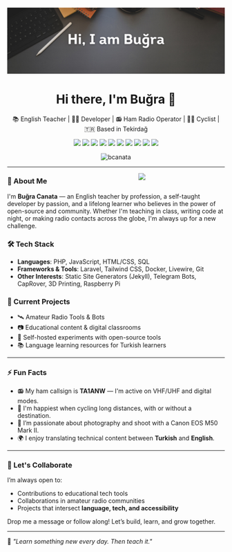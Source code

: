 ![Header image](https://github.com/bcanata/bcanata/blob/main/header.png)

<h1 align="center">Hi there, I'm Buğra 👋</h1>

<p align="center">📚 English Teacher | 👨‍💻 Developer | 📻 Ham Radio Operator | 🚴‍♂️ Cyclist | 🇹🇷 Based in Tekirdağ</p>

<p align="center">
  <a href="https://bugracanata.com.tr/"><img src="https://img.shields.io/badge/-bugracanata.com.tr-e34f26?style=flat-square&logo=html5&logoColor=white"></a>
  <a href="https://twitter.com/bugrateacher"><img src="https://img.shields.io/badge/-@bugrateacher-1DA1F2?style=flat-square&logo=twitter&logoColor=white"></a>
  <a href="https://t.me/bug_ra"><img src="https://img.shields.io/badge/-@bug_ra-2CA5E0?style=flat-square&logo=telegram&logoColor=white"></a>
  <a href="https://www.instagram.com/bugracanata/"><img src="https://img.shields.io/badge/-bugracanata-e4405f?style=flat-square&logo=instagram&logoColor=white"></a>
  <a href="https://facebook.com/canata"><img src="https://img.shields.io/badge/-canata-1877F2?style=flat-square&logo=facebook&logoColor=white"></a>
  <a href="https://www.linkedin.com/in/canata/"><img src="https://img.shields.io/badge/-canata-0A66C2?style=flat-square&logo=linkedin&logoColor=white"></a>
  <a href="https://medium.com/@bugracanata"><img src="https://img.shields.io/badge/-@bugracanata-12100E?style=flat-square&logo=medium&logoColor=white"></a>
  <a href="https://notlar.im"><img src="https://img.shields.io/badge/-notlar.im-738A94?style=flat-square&logo=ghost&logoColor=white"></a>
  <a href="https://www.youtube.com/channel/UCAhzhgIOmzY317fisHEsPXg"><img src="https://img.shields.io/badge/-Buğra%20Hoca-FF0000?style=flat-square&logo=youtube&logoColor=white"></a>
  <a href="mailto:bcanata@gmail.com"><img src="https://img.shields.io/badge/-bcanata@gmail.com-d14836?style=flat-square&logo=gmail&logoColor=white"></a>
</p>

<p align="center">
  <img src="https://komarev.com/ghpvc/?username=bcanata&label=Profile+views&color=0e75b6&style=flat-square" alt="bcanata" />
</p>

---

<img align="right" src="https://media.giphy.com/media/bcKmIWkUMCjVm/giphy.gif" width="200">

### 🚀 About Me

I'm **Buğra Canata** — an English teacher by profession, a self-taught developer by passion, and a lifelong learner who believes in the power of open-source and community. Whether I'm teaching in class, writing code at night, or making radio contacts across the globe, I'm always up for a new challenge.

### 🛠️ Tech Stack

- **Languages**: PHP, JavaScript, HTML/CSS, SQL  
- **Frameworks & Tools**: Laravel, Tailwind CSS, Docker, Livewire, Git  
- **Other Interests**: Static Site Generators (Jekyll), Telegram Bots, CapRover, 3D Printing, Raspberry Pi

### 🎯 Current Projects

- 🛰️ Amateur Radio Tools & Bots  
- 📷 Educational content & digital classrooms  
- 🧪 Self-hosted experiments with open-source tools  
- 📚 Language learning resources for Turkish learners  

---

### ⚡ Fun Facts

- 📻 My ham callsign is **TA1ANW** — I'm active on VHF/UHF and digital modes.  
- 🚴 I'm happiest when cycling long distances, with or without a destination.  
- 📸 I’m passionate about photography and shoot with a Canon EOS M50 Mark II. 
- 🌍 I enjoy translating technical content between **Turkish** and **English**.

---

### 🤝 Let's Collaborate

I’m always open to:
- Contributions to educational tech tools
- Collaborations in amateur radio communities
- Projects that intersect **language, tech, and accessibility**

Drop me a message or follow along! Let’s build, learn, and grow together.

---

📌 *"Learn something new every day. Then teach it."*

